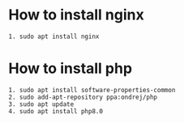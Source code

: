 # How to install nginx
    1. sudo apt install nginx
# How to install php
    1. sudo apt install software-properties-common
    2. sudo add-apt-repository ppa:ondrej/php
    3. sudo apt update
    4. sudo apt install php8.0
